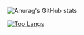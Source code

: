 ![Anurag's GitHub stats](https://github-readme-stats.vercel.app/api?username=eliasbuenosdias&count_private=true&show_icons=true&theme=chartreuse-dark)




[![Top Langs](https://github-readme-stats.vercel.app/api/top-langs/?username=eliasbuenosdias=compact)](https://github.com/SrGobi/github-readme-stats)
